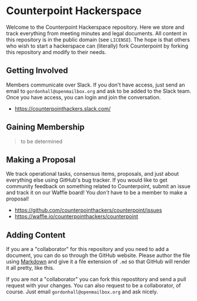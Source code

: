 Counterpoint Hackerspace
========================

Welcome to the Counterpoint Hackerspace repository. Here we store and track 
everything from meeting minutes and legal documents. All content in this 
repository is in the public domain (see `LICENSE`). The hope is that others 
who wish to start a hackerspace can (literally) fork Counterpoint by forking 
this repository and modify to their needs.

## Getting Involved

Members communicate over Slack. If you don't have access, just send an email to 
`gordonhall@openmailbox.org` and ask to be added to the Slack team. Once you 
have access, you can login and join the conversation.

* https://counterpointhackers.slack.com/

## Gaining Membership

> to be determined

## Making a Proposal

We track operational tasks, consensus items, proposals, and just about 
everything else using GitHub's bug tracker. If you would like to get community 
feedback on something related to Counterpoint, submit an issue and track it on 
our Waffle board! You *don't* have to be a member to make a proposal!

* https://github.com/counterpointhackers/counterpoint/issues
* https://waffle.io/counterpointhackers/counterpoint

## Adding Content

If you are a "collaborator" for this repository and you need to add a document, 
you can do so through the GitHub website. Please author the file using 
[Markdown](http://daringfireball.net/projects/markdown/syntax) and give it a 
file extension of `.md` so that GitHub will render it all pretty, like this.

If you are not a "collaborator" you can fork this repostitory and send a pull 
request with your changes. You can also request to be a collaborator, of 
course. Just email `gordonhall@openmailbox.org` and ask nicely.
